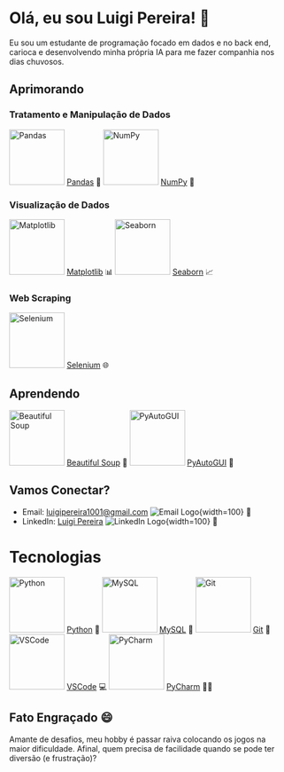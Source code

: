 # Olá, eu sou Luigi Pereira! 👋

Eu sou um estudante de programação focado em dados e no back end, carioca e desenvolvendo minha própria IA para me fazer companhia nos dias chuvosos.

## Aprimorando

### Tratamento e Manipulação de Dados
<img src="https://www.freecodecamp.org/news/content/images/2020/07/pandas-logo.png" alt="Pandas" width="100"> [Pandas](URL_DA_DESCRICAO) 🐼
<img src="https://th.bing.com/th/id/R.bcf7b3c74d00d6ed1601f4bc7bcc015d?rik=VNlW20AbtSRV2A&pid=ImgRaw&r=0" alt="NumPy" width="100"> [NumPy](URL_DA_DESCRICAO) 🔢

### Visualização de Dados
<img src="https://matplotlib.org/3.3.2/_images/sphx_glr_logos2_003.png" alt="Matplotlib" width="100"> [Matplotlib](URL_DA_DESCRICAO) 📊
<img src="https://th.bing.com/th/id/OIP.unEtYTdTqVeDOiHlCIyvrwAAAA?rs=1&pid=ImgDetMain" alt="Seaborn" width="100"> [Seaborn](URL_DA_DESCRICAO) 📈

### Web Scraping
<img src="https://th.bing.com/th/id/R.b016f79a04a1e0e43245dc1cde4cea97?rik=%2bQ%2bsBzqQmOdS2A&pid=ImgRaw&r=0" alt="Selenium" width="100"> [Selenium](URL_DA_DESCRICAO) 🌐

## Aprendendo

<img src="https://th.bing.com/th/id/R.6ad38ee7a1b939d402cf303b538b0ad3?rik=LF8UpC6c0djVNQ&pid=ImgRaw&r=0" alt="Beautiful Soup" width="100"> [Beautiful Soup](URL_DA_DESCRICAO) 🍵
<img src="https://th.bing.com/th/id/OIP.72qKznHsV0dXGT4iylDqXgHaBR?rs=1&pid=ImgDetMain" alt="PyAutoGUI" width="100"> [PyAutoGUI](URL_DA_DESCRICAO) 🤖

## Vamos Conectar?

- Email: luigipereira1001@gmail.com ![Email Logo](https://th.bing.com/th/id/R.5fde8767848afe4abe9044e4d85c4d5c?rik=gaKh6DUNAOQpnw&pid=ImgRaw&r=0){width=100} 📧
- LinkedIn: [Luigi Pereira](https://www.linkedin.com/in/luigi-pereira-389875296/) ![LinkedIn Logo](https://th.bing.com/th/id/R.9006bedee6f187b0624b0cae1241cbe4?rik=IkW95tl%2bLqwlrQ&pid=ImgRaw&r=0){width=100} 🔗

# Tecnologias

<img src="https://th.bing.com/th/id/R.9d460ec0196c99cdb14cb98647305309?rik=bAgludBfo3ziGg&pid=ImgRaw&r=0" alt="Python" width="100"> [Python](URL_DA_DESCRICAO) 🐍
<img src="https://th.bing.com/th/id/R.b6eba8a871ac74329c23476c34956333?rik=HvzKZY4W2ZYtbw&pid=ImgRaw&r=0" alt="MySQL" width="100"> [MySQL](URL_DA_DESCRICAO) 🐬
<img src="https://th.bing.com/th/id/R.303846e8cf1476d5eb5e970cbb1b4b81?rik=xBaw%2fj5bd9hMPw&riu=http%3a%2f%2fcdn.onlinewebfonts.com%2fsvg%2fimg_38917.png&ehk=V9yQc9plUYBLiMRmI49y8WrYLxYfXMiCQCdScHt6pRA%3d&risl=&pid=ImgRaw&r=0" alt="Git" width="100"> [Git](URL_DA_DESCRICAO) 🔄
<img src="https://th.bing.com/th/id/OIP.J_Cgjkq9e3b1Kt_BzLgNYAHaEH?rs=1&pid=ImgDetMain" alt="VSCode" width="100"> [VSCode](URL_DA_DESCRICAO) 💻
<img src="https://th.bing.com/th/id/R.a488b409f1acc06f092f2d9fd70e9d2d?rik=JRco9d%2bm1U8x2A&pid=ImgRaw&r=0" alt="PyCharm" width="100"> [PyCharm](URL_DA_DESCRICAO) 🐍💡

## Fato Engraçado 😄

Amante de desafios, meu hobby é passar raiva colocando os jogos na maior dificuldade. Afinal, quem precisa de facilidade quando se pode ter diversão (e frustração)?
